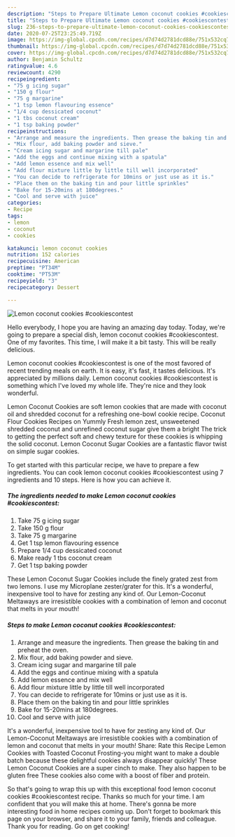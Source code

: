 ```yaml
---
description: "Steps to Prepare Ultimate Lemon coconut cookies #cookiescontest"
title: "Steps to Prepare Ultimate Lemon coconut cookies #cookiescontest"
slug: 236-steps-to-prepare-ultimate-lemon-coconut-cookies-cookiescontest
date: 2020-07-25T23:25:49.719Z
image: https://img-global.cpcdn.com/recipes/d7d74d2781dcd88e/751x532cq70/lemon-coconut-cookies-cookiescontest-recipe-main-photo.jpg
thumbnail: https://img-global.cpcdn.com/recipes/d7d74d2781dcd88e/751x532cq70/lemon-coconut-cookies-cookiescontest-recipe-main-photo.jpg
cover: https://img-global.cpcdn.com/recipes/d7d74d2781dcd88e/751x532cq70/lemon-coconut-cookies-cookiescontest-recipe-main-photo.jpg
author: Benjamin Schultz
ratingvalue: 4.6
reviewcount: 4290
recipeingredient:
- "75 g icing sugar"
- "150 g flour"
- "75 g margarine"
- "1 tsp lemon flavouring essence"
- "1/4 cup dessicated coconut"
- "1 tbs coconut cream"
- "1 tsp baking powder"
recipeinstructions:
- "Arrange and measure the ingredients. Then grease the baking tin and preheat the oven."
- "Mix flour, add baking powder and sieve."
- "Cream icing sugar and margarine till pale"
- "Add the eggs and continue mixing with a spatula"
- "Add lemon essence and mix well"
- "Add flour mixture little by little till well incorporated"
- "You can decide to refrigerate for 10mins or just use as it is."
- "Place them on the baking tin and pour little sprinkles"
- "Bake for 15-20mins at 180degrees."
- "Cool and serve with juice"
categories:
- Recipe
tags:
- lemon
- coconut
- cookies

katakunci: lemon coconut cookies 
nutrition: 152 calories
recipecuisine: American
preptime: "PT34M"
cooktime: "PT53M"
recipeyield: "3"
recipecategory: Dessert

---
```



![Lemon coconut cookies #cookiescontest](https://img-global.cpcdn.com/recipes/d7d74d2781dcd88e/751x532cq70/lemon-coconut-cookies-cookiescontest-recipe-main-photo.jpg)

Hello everybody, I hope you are having an amazing day today. Today, we're going to prepare a special dish, lemon coconut cookies #cookiescontest. One of my favorites. This time, I will make it a bit tasty. This will be really delicious.

Lemon coconut cookies #cookiescontest is one of the most favored of recent trending meals on earth. It is easy, it's fast, it tastes delicious. It's appreciated by millions daily. Lemon coconut cookies #cookiescontest is something which I've loved my whole life. They're nice and they look wonderful.

Lemon Coconut Cookies are soft lemon cookies that are made with coconut oil and shredded coconut for a refreshing one-bowl cookie recipe. Coconut Flour Cookies Recipes on Yummly Fresh lemon zest, unsweetened shredded coconut and unrefined coconut sugar give them a bright The trick to getting the perfect soft and chewy texture for these cookies is whipping the solid coconut. Lemon Coconut Sugar Cookies are a fantastic flavor twist on simple sugar cookies.


To get started with this particular recipe, we have to prepare a few ingredients. You can cook lemon coconut cookies #cookiescontest using 7 ingredients and 10 steps. Here is how you can achieve it.

<!--inarticleads1-->

##### The ingredients needed to make Lemon coconut cookies #cookiescontest:

1. Take 75 g icing sugar
1. Take 150 g flour
1. Take 75 g margarine
1. Get 1 tsp lemon flavouring essence
1. Prepare 1/4 cup dessicated coconut
1. Make ready 1 tbs coconut cream
1. Get 1 tsp baking powder


These Lemon Coconut Sugar Cookies include the finely grated zest from two lemons. I use my Microplane zester/grater for this. It&#39;s a wonderful, inexpensive tool to have for zesting any kind of. Our Lemon-Coconut Meltaways are irresistible cookies with a combination of lemon and coconut that melts in your mouth! 

<!--inarticleads2-->

##### Steps to make Lemon coconut cookies #cookiescontest:

1. Arrange and measure the ingredients. Then grease the baking tin and preheat the oven.
1. Mix flour, add baking powder and sieve.
1. Cream icing sugar and margarine till pale
1. Add the eggs and continue mixing with a spatula
1. Add lemon essence and mix well
1. Add flour mixture little by little till well incorporated
1. You can decide to refrigerate for 10mins or just use as it is.
1. Place them on the baking tin and pour little sprinkles
1. Bake for 15-20mins at 180degrees.
1. Cool and serve with juice


It&#39;s a wonderful, inexpensive tool to have for zesting any kind of. Our Lemon-Coconut Meltaways are irresistible cookies with a combination of lemon and coconut that melts in your mouth! Share: Rate this Recipe Lemon Cookies with Toasted Coconut Frosting-you might want to make a double batch because these delightful cookies always disappear quickly! These Lemon Coconut Cookies are a super cinch to make. They also happen to be gluten free These cookies also come with a boost of fiber and protein. 

So that's going to wrap this up with this exceptional food lemon coconut cookies #cookiescontest recipe. Thanks so much for your time. I am confident that you will make this at home. There's gonna be more interesting food in home recipes coming up. Don't forget to bookmark this page on your browser, and share it to your family, friends and colleague. Thank you for reading. Go on get cooking!
